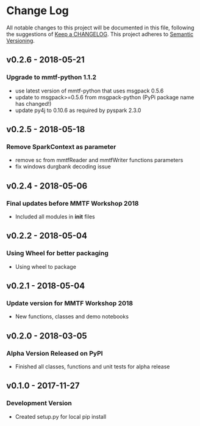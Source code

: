# Change Log
All notable changes to this project will be documented in this file, following the suggestions of [Keep a CHANGELOG](http://keepachangelog.com/). This project adheres to [Semantic Versioning](http://semver.org/).

## v0.2.6 - 2018-05-21
### Upgrade to mmtf-python 1.1.2 
- use latest version of mmtf-python that uses msgpack 0.5.6
- update to msgpack>=0.5.6 from msgpack-python (PyPi package name has changed!)
- update py4j to 0.10.6 as required by pyspark 2.3.0
 
## v0.2.5 - 2018-05-18
### Remove SparkContext as parameter
- remove sc from mmtfReader and mmtfWriter functions parameters
- fix windows durgbank decoding issue

## v0.2.4 - 2018-05-06
### Final updates before MMTF Workshop 2018
- Included all modules in __init__ files

## v0.2.2 - 2018-05-04
### Using Wheel for better packaging
- Using wheel to package

## v0.2.1 - 2018-05-04
### Update version for MMTF Workshop 2018
- New functions, classes and demo notebooks

## v0.2.0 - 2018-03-05
### Alpha Version Released on PyPI
- Finished all classes, functions and unit tests for alpha release

## v0.1.0 - 2017-11-27
### Development Version
- Created setup.py for local pip install
